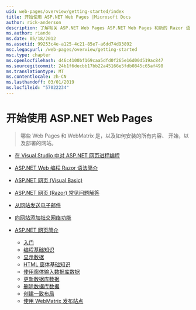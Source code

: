 ```yaml
---
uid: web-pages/overview/getting-started/index
title: 开始使用 ASP.NET Web Pages |Microsoft Docs
author: rick-anderson
description: 了解有关 ASP.NET Web Pages ASP.NET Web Pages 和新的 Razor 语法提供的快速且易上手的轻型方法将服务器代码与 HTML t 结合起来...
ms.author: riande
ms.date: 05/18/2012
ms.assetid: 99253c4e-a125-4c21-85e7-a6dd74d93892
msc.legacyurl: /web-pages/overview/getting-started
msc.type: chapter
ms.openlocfilehash: d46c4100bf169caa5dfd0f265e16d00d519ac847
ms.sourcegitcommit: 24b1f6decbb17bb22a45166e5fdb0845c65af498
ms.translationtype: MT
ms.contentlocale: zh-CN
ms.lasthandoff: 03/01/2019
ms.locfileid: "57022234"
---
```

<a name="getting-started-with-aspnet-web-pages"></a>开始使用 ASP.NET Web Pages
====================
> 哪些 Web Pages 和 WebMatrix 是，以及如何安装的所有内容、 开始，以及部署的网站。


- [在 Visual Studio 中对 ASP.NET 网页进程编程](program-asp-net-web-pages-in-visual-studio.md)
- [ASP.NET Web 编程 Razor 语法简介](introducing-razor-syntax-c.md)
- [ASP.NET 网页 (Visual Basic)](introducing-razor-syntax-vb.md)
- [ASP.NET 网页 (Razor) 常见问题解答](aspnet-web-pages-razor-faq.md)
- [从网站发送电子邮件](11-adding-email-to-your-web-site.md)
- [向网站添加社交网络功能](13-adding-social-networking-to-your-web-site.md)
- [ASP.NET 网页简介](introducing-aspnet-web-pages-2/index.md)

    - [入门](introducing-aspnet-web-pages-2/getting-started.md)
    - [编程基础知识](introducing-aspnet-web-pages-2/intro-to-web-pages-programming.md)
    - [显示数据](introducing-aspnet-web-pages-2/displaying-data.md)
    - [HTML 窗体基础知识](introducing-aspnet-web-pages-2/form-basics.md)
    - [使用窗体输入数据库数据](introducing-aspnet-web-pages-2/entering-data.md)
    - [更新数据库数据](introducing-aspnet-web-pages-2/updating-data.md)
    - [删除数据库数据](introducing-aspnet-web-pages-2/deleting-data.md)
    - [创建一致布局](introducing-aspnet-web-pages-2/layouts.md)
    - [使用 WebMatrix 发布站点](introducing-aspnet-web-pages-2/publishing.md)
